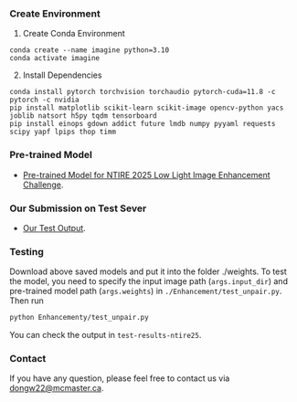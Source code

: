 ### Create Environment
1. Create Conda Environment
```
conda create --name imagine python=3.10
conda activate imagine
```

2. Install Dependencies
```
conda install pytorch torchvision torchaudio pytorch-cuda=11.8 -c pytorch -c nvidia
pip install matplotlib scikit-learn scikit-image opencv-python yacs joblib natsort h5py tqdm tensorboard
pip install einops gdown addict future lmdb numpy pyyaml requests scipy yapf lpips thop timm
```


### Pre-trained Model
- [Pre-trained Model for NTIRE 2025 Low Light Image Enhancement Challenge](https://mcmasteru365-my.sharepoint.com/:u:/g/personal/dongw22_mcmaster_ca/EcT4tQBv3i9CovZOD3bZUmABeZTqgl8rfHHyjzR3sW5mnQ?e=IRGSzK).

### Our Submission on Test Sever
- [Our Test Output](https://mcmasteru365-my.sharepoint.com/:f:/g/personal/dongw22_mcmaster_ca/EpN54Q4bzO9DteK4tntg_eYB4X8XzlqI8A6HNXtAUEALSw?e=7zbUrM).

### Testing
Download above saved models and put it into the folder ./weights. To test the model, you need to specify the input image path (`args.input_dir`) and pre-trained model path (`args.weights`) in `./Enhancement/test_unpair.py`. Then run
```bash
python Enhancementy/test_unpair.py 
```
You can check the output in `test-results-ntire25`.


### Contact
If you have any question, please feel free to contact us via dongw22@mcmaster.ca.

